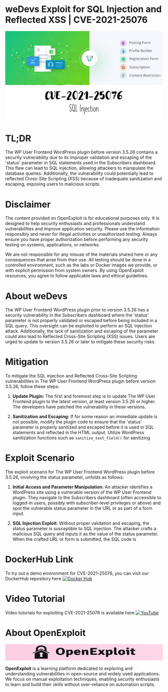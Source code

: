 # weDevs Exploit for SQL Injection and Reflected XSS | CVE-2021-25076
![CVE-2021-25076](https://raw.githubusercontent.com/pawanjswal/pawanjswal.github.io/master/cve-2021-25076/assets/thumbnail.jpg)

# TL;DR
The WP User Frontend WordPress plugin before version 3.5.26 contains a security vulnerability due to its improper validation and escaping of the 'status' parameter in SQL statements used in the Subscribers dashboard. This flaw can lead to SQL injection, allowing attackers to manipulate the database queries. Additionally, the vulnerability could potentially lead to reflected Cross-Site Scripting (XSS) because of inadequate sanitization and escaping, exposing users to malicious scripts.

# Disclaimer

The content provided on OpenExploit is for educational purposes only. It is designed to help security enthusiasts and professionals understand vulnerabilities and improve application security. Please use the information responsibly and never for illegal activities or unauthorized testing. Always ensure you have proper authorization before performing any security testing on systems, applications, or networks.

We are not responsible for any misuse of the materials shared here or any consequences that arise from their use. All testing should be done in a controlled environment, such as the labs or Docker images we provide, or with explicit permission from system owners. By using OpenExploit resources, you agree to follow applicable laws and ethical guidelines.

# About weDevs
The WP User Frontend WordPress plugin prior to version 3.5.26 has a security vulnerability in the Subscribers dashboard where the 'status' parameter is not properly validated or escaped before being included in a SQL query. This oversight can be exploited to perform an SQL injection attack. Additionally, the lack of sanitization and escaping of the parameter could also lead to Reflected Cross-Site Scripting (XSS) issues. Users are urged to update to version 3.5.26 or later to mitigate these security risks.

# Mitigation
To mitigate the SQL injection and Reflected Cross-Site Scripting vulnerabilities in The WP User Frontend WordPress plugin before version 3.5.26, follow these steps:

1. **Update Plugin:** The first and foremost step is to update The WP User Frontend plugin to the latest version, at least version 3.5.26 or higher. The developers have patched the vulnerability in these versions.

2. **Sanitization and Escaping:** If for some reason an immediate update is not possible, modify the plugin code to ensure that the 'status' parameter is properly sanitized and escaped before it is used in SQL statements and reflected in the HTML output. Utilize WordPress sanitization functions such as `sanitize_text_field()` for sanitizing

# Exploit Scenario
The exploit scenario for The WP User Frontend WordPress plugin before 3.5.26, involving the status parameter, unfolds as follows:

1. **Initial Access and Parameter Manipulation**: An attacker identifies a WordPress site using a vulnerable version of the WP User Frontend plugin. They navigate to the Subscribers dashboard (often accessible to logged-in users, possibly with subscriber-level privileges or above) and spot the vulnerable status parameter in the URL or as part of a form input.

2. **SQL Injection Exploit**: Without proper validation and escaping, the status parameter is susceptible to SQL injection. The attacker crafts a malicious SQL query and inputs it as the value of the status parameter. When the crafted URL or form is submitted, the SQL code is

# DockerHub Link
To try out a demo environment for CVE-2021-25076, you can visit our DockerHub repository here [![Docker Hub](https://img.shields.io/badge/Docker_Hub-2496ED)](https://hub.docker.com/u/pawanjswal)

# Video Tutorial
Video tutorials for exploiting CVE-2021-25076 is available here [![YouTube](https://img.shields.io/badge/YouTube-FF0000)](https://www.youtube.com/@OpenExploit)

# About OpenExploit

![OpenExploit](https://raw.githubusercontent.com/pawanjswal/pawanjswal.github.io/master/assets/logo.png)

**OpenExploit** is a learning platform dedicated to exploring and understanding vulnerabilities in open-source and widely used applications. We focus on manual exploitation techniques, enabling security enthusiasts to learn and build their skills without over-reliance on automation scripts.